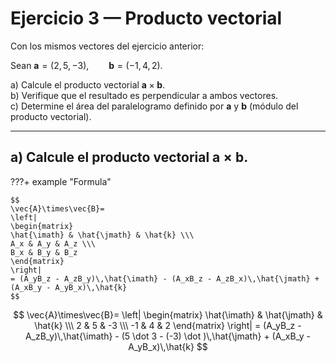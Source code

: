 # Ejercicio 3 — Producto vectorial

Con los mismos vectores del ejercicio anterior:

Sean $\mathbf{a}=(2,5,-3),\qquad \mathbf{b}=(-1,4,2).$

a) Calcule el producto vectorial $\mathbf{a}\times\mathbf{b}$.  
b) Verifique que el resultado es perpendicular a ambos vectores.  
c) Determine el área del paralelogramo definido por $\mathbf{a}$ y $\mathbf{b}$ (módulo del producto vectorial).

---

## a) Calcule el producto vectorial $\mathbf{a}\times\mathbf{b}$.

???+ example "Formula"

    $$
    \vec{A}\times\vec{B}=
    \left|
    \begin{matrix}
    \hat{\imath} & \hat{\jmath} & \hat{k} \\\
    A_x & A_y & A_z \\\
    B_x & B_y & B_z
    \end{matrix}
    \right|
    = (A_yB_z - A_zB_y)\,\hat{\imath} - (A_xB_z - A_zB_x)\,\hat{\jmath} + (A_xB_y - A_yB_x)\,\hat{k}
    $$

$$
\vec{A}\times\vec{B}=
\left|
\begin{matrix}
\hat{\imath} & \hat{\jmath} & \hat{k} \\\
2 & 5 & -3 \\\
-1 & 4 & 2
\end{matrix}
\right|
= (A_yB_z - A_zB_y)\,\hat{\imath} - (5 \dot 3 - (-3) \dot )\,\hat{\jmath} + (A_xB_y - A_yB_x)\,\hat{k}
$$